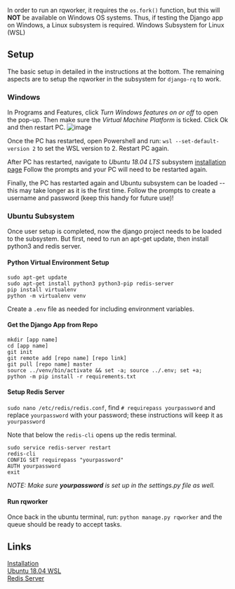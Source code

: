In order to run an rqworker, it requires the `os.fork()` function, but this will **NOT** be available on Windows OS systems. Thus, if testing the Django app on Windows, a Linux subsystem is required. Windows Subsystem for Linux (WSL)

## Setup
The basic setup in detailed in the instructions at the bottom. The remaining aspects are to setup the rqworker in the subsystem for `django-rq` to work.

### Windows
In Programs and Features, click *Turn Windows features on or off* to open the pop-up. Then make sure the *Virtual Machine Platform* is ticked. Click Ok and then restart PC.
![image](/static/img/markdowns/ubuntu_subsystem_installation.jpg)

Once the PC has restarted, open Powershell and run: `wsl --set-default-version 2` to set the WSL version to 2. Restart PC again.

After PC has restarted, navigate to *Ubuntu 18.04 LTS* subsystem [installation page](https://www.microsoft.com/en-ca/p/ubuntu-1804-lts/9n9tngvndl3q?rtc=1&activetab=pivot:overviewtab) Follow the prompts and your PC will need to be restarted again.

Finally, the PC has restarted again and Ubuntu subsystem can be loaded -- this may take longer as it is the first time. Follow the prompts to create a username and password (keep this handy for future use)!

### Ubuntu Subsystem
Once user setup is completed, now the django project needs to be loaded to the subsystem. But first, need to run an apt-get update, then install python3 and redis server.

#### Python Virtual Environment Setup
```
sudo apt-get update
sudo apt-get install python3 python3-pip redis-server
pip install virtualenv
python -m virtualenv venv
```

Create a `.env` file as needed for including environment variables. 

#### Get the Django App from Repo
```
mkdir [app name]
cd [app name]
git init
git remote add [repo name] [repo link]
git pull [repo name] master
source ../venv/bin/activate && set -a; source ../.env; set +a;
python -m pip install -r requirements.txt
```

#### Setup Redis Server
`sudo nano /etc/redis/redis.conf`, find `# requirepass yourpassword` and replace `yourpassword` with your password; these instructions will keep it as `yourpassword`

Note that below the `redis-cli` opens up the redis terminal.
```
sudo service redis-server restart
redis-cli
CONFIG SET requirepass "yourpassword"
AUTH yourpassword
exit
```

*NOTE: Make sure **yourpassword** is set up in the *settings.py* file as well.*

#### Run rqworker
Once back in the ubuntu terminal, run: `python manage.py rqworker` and the queue should be ready to accept tasks.

## Links
[Installation](https://docs.microsoft.com/en-us/windows/wsl/install-win10)  
[Ubuntu 18.04 WSL](https://www.microsoft.com/en-ca/p/ubuntu-1804-lts/9n9tngvndl3q?rtc=1#activetab=pivot:overviewtab)  
[Redis Server](https://medium.com/@umutuluer/resolving-the-err-client-sent-auth-but-no-password-is-set-error-b81438d10843)  